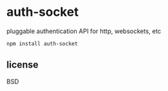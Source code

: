# auth-socket

pluggable authentication API for http, websockets, etc

```
npm install auth-socket
```

## license

BSD
